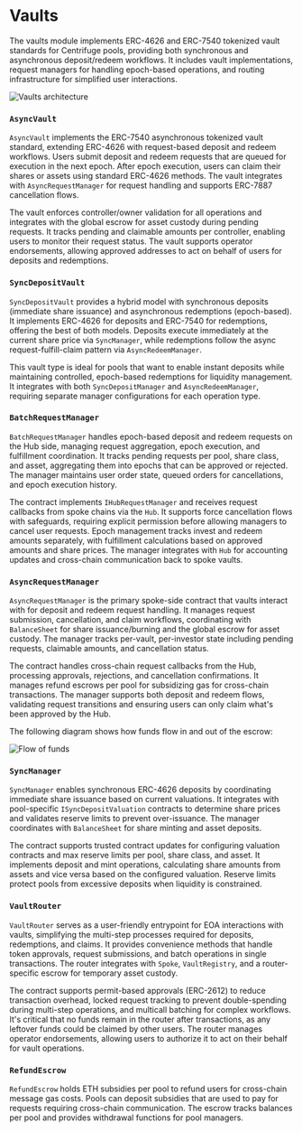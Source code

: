 # Vaults

The vaults module implements ERC-4626 and ERC-7540 tokenized vault standards for Centrifuge pools, providing both synchronous and asynchronous deposit/redeem workflows. It includes vault implementations, request managers for handling epoch-based operations, and routing infrastructure for simplified user interactions.

![Vaults architecture](http://www.plantuml.com/plantuml/proxy?cache=no&src=https://raw.githubusercontent.com/centrifuge/protocol/refs/heads/readme-updates/docs/architecture/vaults/vaults.puml)

### `AsyncVault`

`AsyncVault` implements the ERC-7540 asynchronous tokenized vault standard, extending ERC-4626 with request-based deposit and redeem workflows. Users submit deposit and redeem requests that are queued for execution in the next epoch. After epoch execution, users can claim their shares or assets using standard ERC-4626 methods. The vault integrates with `AsyncRequestManager` for request handling and supports ERC-7887 cancellation flows.

The vault enforces controller/owner validation for all operations and integrates with the global escrow for asset custody during pending requests. It tracks pending and claimable amounts per controller, enabling users to monitor their request status. The vault supports operator endorsements, allowing approved addresses to act on behalf of users for deposits and redemptions.

### `SyncDepositVault`

`SyncDepositVault` provides a hybrid model with synchronous deposits (immediate share issuance) and asynchronous redemptions (epoch-based). It implements ERC-4626 for deposits and ERC-7540 for redemptions, offering the best of both models. Deposits execute immediately at the current share price via `SyncManager`, while redemptions follow the async request-fulfill-claim pattern via `AsyncRedeemManager`.

This vault type is ideal for pools that want to enable instant deposits while maintaining controlled, epoch-based redemptions for liquidity management. It integrates with both `SyncDepositManager` and `AsyncRedeemManager`, requiring separate manager configurations for each operation type.

### `BatchRequestManager`

`BatchRequestManager` handles epoch-based deposit and redeem requests on the Hub side, managing request aggregation, epoch execution, and fulfillment coordination. It tracks pending requests per pool, share class, and asset, aggregating them into epochs that can be approved or rejected. The manager maintains user order state, queued orders for cancellations, and epoch execution history.

The contract implements `IHubRequestManager` and receives request callbacks from spoke chains via the `Hub`. It supports force cancellation flows with safeguards, requiring explicit permission before allowing managers to cancel user requests. Epoch management tracks invest and redeem amounts separately, with fulfillment calculations based on approved amounts and share prices. The manager integrates with `Hub` for accounting updates and cross-chain communication back to spoke vaults.

### `AsyncRequestManager`

`AsyncRequestManager` is the primary spoke-side contract that vaults interact with for deposit and redeem request handling. It manages request submission, cancellation, and claim workflows, coordinating with `BalanceSheet` for share issuance/burning and the global escrow for asset custody. The manager tracks per-vault, per-investor state including pending requests, claimable amounts, and cancellation status.

The contract handles cross-chain request callbacks from the Hub, processing approvals, rejections, and cancellation confirmations. It manages refund escrows per pool for subsidizing gas for cross-chain transactions. The manager supports both deposit and redeem flows, validating request transitions and ensuring users can only claim what's been approved by the Hub.

The following diagram shows how funds flow in and out of the escrow:

![Flow of funds](http://www.plantuml.com/plantuml/proxy?cache=no&src=https://raw.githubusercontent.com/centrifuge/protocol/refs/heads/readme-updates/docs/architecture/vaults/flow-of-funds.puml)

### `SyncManager`

`SyncManager` enables synchronous ERC-4626 deposits by coordinating immediate share issuance based on current valuations. It integrates with pool-specific `ISyncDepositValuation` contracts to determine share prices and validates reserve limits to prevent over-issuance. The manager coordinates with `BalanceSheet` for share minting and asset deposits.

The contract supports trusted contract updates for configuring valuation contracts and max reserve limits per pool, share class, and asset. It implements deposit and mint operations, calculating share amounts from assets and vice versa based on the configured valuation. Reserve limits protect pools from excessive deposits when liquidity is constrained.

### `VaultRouter`

`VaultRouter` serves as a user-friendly entrypoint for EOA interactions with vaults, simplifying the multi-step processes required for deposits, redemptions, and claims. It provides convenience methods that handle token approvals, request submissions, and batch operations in single transactions. The router integrates with `Spoke`, `VaultRegistry`, and a router-specific escrow for temporary asset custody.

The contract supports permit-based approvals (ERC-2612) to reduce transaction overhead, locked request tracking to prevent double-spending during multi-step operations, and multicall batching for complex workflows. It's critical that no funds remain in the router after transactions, as any leftover funds could be claimed by other users. The router manages operator endorsements, allowing users to authorize it to act on their behalf for vault operations.

### `RefundEscrow`

`RefundEscrow` holds ETH subsidies per pool to refund users for cross-chain message gas costs. Pools can deposit subsidies that are used to pay for requests requiring cross-chain communication. The escrow tracks balances per pool and provides withdrawal functions for pool managers.